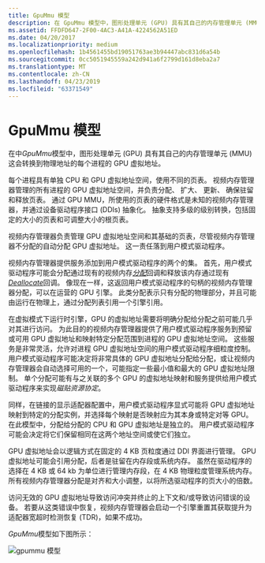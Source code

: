```yaml
---
title: GpuMmu 模型
description: 在 GpuMmu 模型中，图形处理单元 (GPU) 具有其自己的内存管理单元 (MMU) 这会转换到物理地址的每个进程的 GPU 虚拟地址。
ms.assetid: FFDFD647-2F00-4AC3-A41A-4224562A51ED
ms.date: 04/20/2017
ms.localizationpriority: medium
ms.openlocfilehash: 1b4561455bd19051763ae3b94447abc831d6a54b
ms.sourcegitcommit: 0cc5051945559a242d941a6f2799d161d8eba2a7
ms.translationtype: MT
ms.contentlocale: zh-CN
ms.lasthandoff: 04/23/2019
ms.locfileid: "63371549"
---
```

# <a name="gpummu-model"></a>GpuMmu 模型


在中*GpuMmu*模型中，图形处理单元 (GPU) 具有其自己的内存管理单元 (MMU) 这会转换到物理地址的每个进程的 GPU 虚拟地址。

每个进程具有单独 CPU 和 GPU 虚拟地址空间，使用不同的页表。 视频内存管理器管理的所有进程的 GPU 虚拟地址空间，并负责分配、 扩大、 更新、 确保驻留和释放页表。 通过 GPU MMU，所使用的页表的硬件格式是未知的视频内存管理器，并通过设备驱动程序接口 (DDIs) 抽象化。 抽象支持多级的级别转换，包括固定的大小的页表和可调整大小的根页表。

视频内存管理器负责管理 GPU 虚拟地址空间和其基础的页表，尽管视频内存管理器不分配的自动分配 GPU 虚拟地址。 这一责任落到用户模式驱动程序。

视频内存管理器提供服务添加到用户模式驱动程序的两个的集。 首先，用户模式驱动程序可能会分配通过现有的视频内存[*分配*](https://msdn.microsoft.com/library/windows/hardware/ff568893)回调和释放该内存通过现有[ *Deallocate*](https://msdn.microsoft.com/library/windows/hardware/ff568898)回调。 像现在一样，这返回用户模式驱动程序的句柄的视频内存管理器分配，可以在运营的 GPU 引擎。 此类分配表示只有分配的物理部分，并且可能由运行在物理上，通过分配列表引用一个引擎引用。

在虚拟模式下运行时引擎，GPU 的虚拟地址需要将明确分配给分配之前可能几乎对其进行访问。 为此目的的视频内存管理器提供了用户模式驱动程序服务到预留或可用 GPU 虚拟地址和映射特定分配范围到进程的 GPU 虚拟地址空间。 这些服务是非常灵活，允许对进程 GPU 虚拟地址空间的用户模式驱动程序细粒度控制。 用户模式驱动程序可能决定将非常具体的 GPU 虚拟地址分配给分配，或让视频内存管理器会自动选择可用的一个，可能指定一些最小值和最大的 GPU 虚拟地址限制。 单个分配可能有与之关联的多个 GPU 的虚拟地址映射和服务提供给用户模式驱动程序来实现*磁贴资源协定*。

同样，在链接的显示适配器配置中，用户模式驱动程序显式可能将 GPU 虚拟地址映射到特定的分配实例，并选择每个映射是否映射应为其本身或特定对等 GPU。 在此模型中，分配给分配的 CPU 和 GPU 虚拟地址是独立的。 用户模式驱动程序可能会决定将它们保留相同在这两个地址空间或使它们独立。

GPU 虚拟地址会以逻辑方式在固定的 4 KB 页粒度通过 DDI 界面进行管理。 GPU 虚拟地址可能会引用分配，后者是驻留在内存段或系统内存。 虽然在驱动程序的选择在 4 KB 或 64 kb 为单位进行管理内存段，在 4 KB 物理粒度管理系统内存。 所有视频内存管理器分配是对齐和大小调整，以将所选驱动程序的页大小的倍数。

访问无效的 GPU 虚拟地址导致访问冲突并终止的上下文和/或导致访问错误的设备。 若要从这类错误中恢复，视频内存管理器会启动一个引擎重置其获取提升为适配器宽超时检测恢复 (TDR)，如果不成功。

*GpuMmu*模型如下图所示：

![gpummu 模型](images/gpummu-model.1.png)

 

 





